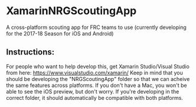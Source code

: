 # XamarinNRGScoutingApp
A cross-platform scouting app for FRC teams to use (currently developing for the 2017-18 Season for iOS and Android)
## Instructions:
For people who want to help develop this, get Xamarin Studio/Visual Studio from here: https://www.visualstudio.com/xamarin/ Keep in mind that you should be developing the "NRGScoutingApp" folder so that we can acheive the same features across platforms. If you don't have a Mac, you won't be able to see the iOS preview, but don't worry. If you're developing in the correct folder, it should automatically be compatible with both platforms.



